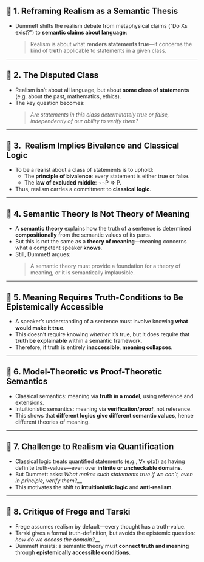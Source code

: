 ## 🔹 1. Reframing Realism as a Semantic Thesis

* Dummett shifts the realism debate from metaphysical claims (“Do Xs exist?”) to **semantic claims about language**:
  > Realism is about what **renders statements true**—it concerns the kind of **truth** applicable to statements in a given class.
***

## 🔹 2. The Disputed Class

* Realism isn’t about all language, but about **some class of statements** (e.g. about the past, mathematics, ethics).
* The key question becomes:
  > _Are statements in this class determinately true or false, independently of our ability to verify them?_
***

## 🔹 3.  Realism Implies Bivalence and Classical Logic

* To be a realist about a class of statements is to uphold:
  * The **principle of bivalence**: every statement is either true or false.
  * The **law of excluded middle**: ¬¬P ⇒ P.
* Thus, realism carries a commitment to **classical logic**.
***

## 🔹 4. Semantic Theory Is Not Theory of Meaning

* A **semantic theory** explains how the truth of a sentence is determined **compositionally** from the semantic values of its parts.
* But this is not the same as a **theory of meaning**—meaning concerns what a competent speaker **knows**.
* Still, Dummett argues:
  > A semantic theory must provide a foundation for a theory of meaning, or it is semantically implausible.
***

## 🔹 5. Meaning Requires Truth-Conditions to Be Epistemically Accessible

* A speaker’s understanding of a sentence must involve knowing **what would make it true**.
* This doesn’t require knowing _whether_ it’s true, but it does require that **truth be explainable** within a semantic framework.
* Therefore, if truth is entirely **inaccessible**, **meaning collapses**.
***

## 🔹 6. Model-Theoretic vs Proof-Theoretic Semantics

* Classical semantics: meaning via **truth in a model**, using reference and extensions.
* Intuitionistic semantics: meaning via **verification/proof**, not reference.
* This shows that **different logics give different semantic values**, hence different theories of meaning.
***

## 🔹 7. Challenge to Realism via Quantification

* Classical logic treats quantified statements (e.g., ∀x φ(x)) as having definite truth-values—even over **infinite or uncheckable domains**.
* But Dummett asks: _What makes such statements true if we can’t, even in principle, verify them?___
* This motivates the shift to **intuitionistic logic** and **anti-realism**.
***

## 🔹 8. Critique of Frege and Tarski

* Frege assumes realism by default—every thought has a truth-value.
* Tarski gives a formal truth-definition, but avoids the epistemic question: _how do we access the domain?___
* Dummett insists: a semantic theory must **connect truth and meaning** through **epistemically accessible conditions**.

